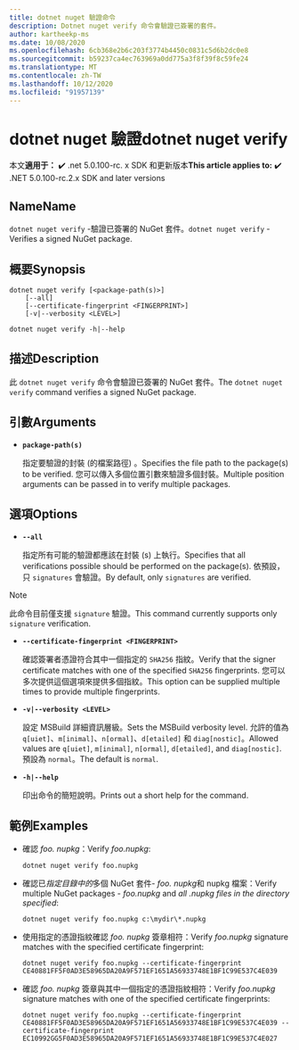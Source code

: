```yaml
---
title: dotnet nuget 驗證命令
description: Dotnet nuget verify 命令會驗證已簽署的套件。
author: kartheekp-ms
ms.date: 10/08/2020
ms.openlocfilehash: 6cb368e2b6c203f3774b4450c0831c5d6b2dc0e8
ms.sourcegitcommit: b59237ca4ec763969a0dd775a3f8f39f8c59fe24
ms.translationtype: MT
ms.contentlocale: zh-TW
ms.lasthandoff: 10/12/2020
ms.locfileid: "91957139"
---
```

# <a name="dotnet-nuget-verify"></a><span data-ttu-id="5f982-103">dotnet nuget 驗證</span><span class="sxs-lookup"><span data-stu-id="5f982-103">dotnet nuget verify</span></span>

<span data-ttu-id="5f982-104">本文**適用于：** ✔️ .net 5.0.100-rc. x SDK 和更新版本</span><span class="sxs-lookup"><span data-stu-id="5f982-104">**This article applies to:** ✔️ .NET 5.0.100-rc.2.x SDK and later versions</span></span>

## <a name="name"></a><span data-ttu-id="5f982-105">Name</span><span class="sxs-lookup"><span data-stu-id="5f982-105">Name</span></span>

<span data-ttu-id="5f982-106">`dotnet nuget verify` -驗證已簽署的 NuGet 套件。</span><span class="sxs-lookup"><span data-stu-id="5f982-106">`dotnet nuget verify` - Verifies a signed NuGet package.</span></span>

## <a name="synopsis"></a><span data-ttu-id="5f982-107">概要</span><span class="sxs-lookup"><span data-stu-id="5f982-107">Synopsis</span></span>

```dotnetcli
dotnet nuget verify [<package-path(s)>]
    [--all]
    [--certificate-fingerprint <FINGERPRINT>]
    [-v|--verbosity <LEVEL>]

dotnet nuget verify -h|--help
```

## <a name="description"></a><span data-ttu-id="5f982-108">描述</span><span class="sxs-lookup"><span data-stu-id="5f982-108">Description</span></span>

<span data-ttu-id="5f982-109">此 `dotnet nuget verify` 命令會驗證已簽署的 NuGet 套件。</span><span class="sxs-lookup"><span data-stu-id="5f982-109">The `dotnet nuget verify` command verifies a signed NuGet package.</span></span>

## <a name="arguments"></a><span data-ttu-id="5f982-110">引數</span><span class="sxs-lookup"><span data-stu-id="5f982-110">Arguments</span></span>

- **`package-path(s)`**

  <span data-ttu-id="5f982-111">指定要驗證的封裝 (的檔案路徑) 。</span><span class="sxs-lookup"><span data-stu-id="5f982-111">Specifies the file path to the package(s) to be verified.</span></span> <span data-ttu-id="5f982-112">您可以傳入多個位置引數來驗證多個封裝。</span><span class="sxs-lookup"><span data-stu-id="5f982-112">Multiple position arguments can be passed in to verify multiple packages.</span></span>

## <a name="options"></a><span data-ttu-id="5f982-113">選項</span><span class="sxs-lookup"><span data-stu-id="5f982-113">Options</span></span>

- **`--all`**

  <span data-ttu-id="5f982-114">指定所有可能的驗證都應該在封裝 (s) 上執行。</span><span class="sxs-lookup"><span data-stu-id="5f982-114">Specifies that all verifications possible should be performed on the package(s).</span></span> <span data-ttu-id="5f982-115">依預設，只 `signatures` 會驗證。</span><span class="sxs-lookup"><span data-stu-id="5f982-115">By default, only `signatures` are verified.</span></span>

> [!NOTE]
> <span data-ttu-id="5f982-116">此命令目前僅支援 `signature` 驗證。</span><span class="sxs-lookup"><span data-stu-id="5f982-116">This command currently supports only `signature` verification.</span></span>

- **`--certificate-fingerprint <FINGERPRINT>`**

  <span data-ttu-id="5f982-117">確認簽署者憑證符合其中一個指定的 `SHA256` 指紋。</span><span class="sxs-lookup"><span data-stu-id="5f982-117">Verify that the signer certificate matches with one of the specified `SHA256` fingerprints.</span></span> <span data-ttu-id="5f982-118">您可以多次提供這個選項來提供多個指紋。</span><span class="sxs-lookup"><span data-stu-id="5f982-118">This option can be supplied multiple times to provide multiple fingerprints.</span></span>

* **`-v|--verbosity <LEVEL>`**

  <span data-ttu-id="5f982-119">設定 MSBuild 詳細資訊層級。</span><span class="sxs-lookup"><span data-stu-id="5f982-119">Sets the MSBuild verbosity level.</span></span> <span data-ttu-id="5f982-120">允許的值為 `q[uiet]`、`m[inimal]`、`n[ormal]`、`d[etailed]` 和 `diag[nostic]`。</span><span class="sxs-lookup"><span data-stu-id="5f982-120">Allowed values are `q[uiet]`, `m[inimal]`, `n[ormal]`, `d[etailed]`, and `diag[nostic]`.</span></span> <span data-ttu-id="5f982-121">預設為 `normal`。</span><span class="sxs-lookup"><span data-stu-id="5f982-121">The default is `normal`.</span></span>

* **`-h|--help`**

  <span data-ttu-id="5f982-122">印出命令的簡短說明。</span><span class="sxs-lookup"><span data-stu-id="5f982-122">Prints out a short help for the command.</span></span>

## <a name="examples"></a><span data-ttu-id="5f982-123">範例</span><span class="sxs-lookup"><span data-stu-id="5f982-123">Examples</span></span>

- <span data-ttu-id="5f982-124">確認 *foo. nupkg*：</span><span class="sxs-lookup"><span data-stu-id="5f982-124">Verify *foo.nupkg*:</span></span>

  ```dotnetcli
  dotnet nuget verify foo.nupkg
  ```

- <span data-ttu-id="5f982-125">確認已*指定目錄中的*多個 NuGet 套件- *foo. nupkg*和 nupkg 檔案：</span><span class="sxs-lookup"><span data-stu-id="5f982-125">Verify multiple NuGet packages - *foo.nupkg* and *all .nupkg files in the directory specified*:</span></span>

  ```dotnetcli
  dotnet nuget verify foo.nupkg c:\mydir\*.nupkg
  ```

- <span data-ttu-id="5f982-126">使用指定的憑證指紋確認 *foo. nupkg* 簽章相符：</span><span class="sxs-lookup"><span data-stu-id="5f982-126">Verify *foo.nupkg* signature matches with the specified certificate fingerprint:</span></span>

  ```dotnetcli
  dotnet nuget verify foo.nupkg --certificate-fingerprint CE40881FF5F0AD3E58965DA20A9F571EF1651A56933748E1BF1C99E537C4E039
  ```

- <span data-ttu-id="5f982-127">確認 *foo. nupkg* 簽章與其中一個指定的憑證指紋相符：</span><span class="sxs-lookup"><span data-stu-id="5f982-127">Verify *foo.nupkg* signature matches with one of the specified certificate fingerprints:</span></span>

  ```dotnetcli
  dotnet nuget verify foo.nupkg --certificate-fingerprint CE40881FF5F0AD3E58965DA20A9F571EF1651A56933748E1BF1C99E537C4E039 --certificate-fingerprint EC10992GG5F0AD3E58965DA20A9F571EF1651A56933748E1BF1C99E537C4E027
  ```
